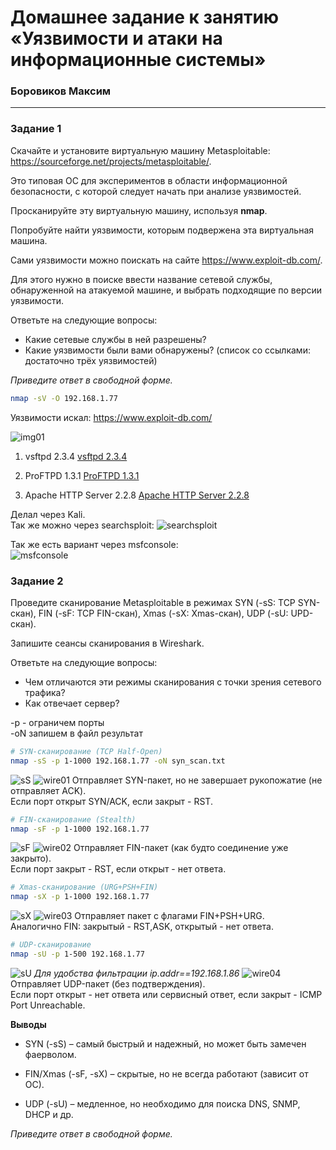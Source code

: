 # Домашнее задание к занятию «Уязвимости и атаки на информационные системы»

### Боровиков Максим

------

### Задание 1

Скачайте и установите виртуальную машину Metasploitable: https://sourceforge.net/projects/metasploitable/.

Это типовая ОС для экспериментов в области информационной безопасности, с которой следует начать при анализе уязвимостей.

Просканируйте эту виртуальную машину, используя **nmap**.

Попробуйте найти уязвимости, которым подвержена эта виртуальная машина.

Сами уязвимости можно поискать на сайте https://www.exploit-db.com/.

Для этого нужно в поиске ввести название сетевой службы, обнаруженной на атакуемой машине, и выбрать подходящие по версии уязвимости.

Ответьте на следующие вопросы:

- Какие сетевые службы в ней разрешены?
- Какие уязвимости были вами обнаружены? (список со ссылками: достаточно трёх уязвимостей)
  
*Приведите ответ в свободной форме.*  
```bash
nmap -sV -O 192.168.1.77
```
Уязвимости искал: https://www.exploit-db.com/

![img01](img/img01.JPG)
1. vsftpd 2.3.4 [vsftpd 2.3.4](https://www.exploit-db.com/exploits/17491 "https://www.exploit-db.com/exploits/17491")

2. ProFTPD 1.3.1 [ProFTPD 1.3.1](https://www.exploit-db.com/exploits/32798 "https://www.exploit-db.com/exploits/32798")

3. Apache HTTP Server 2.2.8 [Apache HTTP Server 2.2.8](https://www.exploit-db.com/exploits/17696 "https://www.exploit-db.com/exploits/17696")

Делал через Kali.  
Так же можно через searchsploit:
![searchsploit](img/searchsploit.JPG)

Так же есть вариант через msfconsole:  
![msfconsole](img/msfconsole.JPG)

### Задание 2

Проведите сканирование Metasploitable в режимах SYN (-sS: TCP SYN-скан), FIN (-sF: TCP FIN-скан), Xmas (-sX: Xmas-скан), UDP (-sU: UPD-скан).

Запишите сеансы сканирования в Wireshark.

Ответьте на следующие вопросы:

- Чем отличаются эти режимы сканирования с точки зрения сетевого трафика?
- Как отвечает сервер?  

-p  - ограничем порты  
-oN запишем в файл результат
```bash
# SYN-сканирование (TCP Half-Open)
nmap -sS -p 1-1000 192.168.1.77 -oN syn_scan.txt
```
![sS](img/sS.JPG)
![wire01](img/wire01.JPG)
Отправляет SYN-пакет, но не завершает рукопожатие (не отправляет ACK).  
Если порт открыт SYN/ACK, если закрыт - RST. 

```bash
# FIN-сканирование (Stealth)
nmap -sF -p 1-1000 192.168.1.77 
```
![sF](img/sF.JPG)
![wire02](img/wire02.JPG)
Отправляет FIN-пакет (как будто соединение уже закрыто).  
Если порт закрыт - RST, если открыт - нет ответа.

```bash
# Xmas-сканирование (URG+PSH+FIN)
nmap -sX -p 1-1000 192.168.1.77
```
![sX](img/sX.JPG)
![wire03](img/wire03.JPG)
Отправляет пакет с флагами FIN+PSH+URG.  
Аналогично FIN: закрытый - RST,ASK, открытый - нет ответа.

```bash
# UDP-сканирование
nmap -sU -p 1-500 192.168.1.77 
```
![sU](img/sU.JPG)
*Для удобства фильтрации ip.addr==192.168.1.86*
![wire04](img/wire04.JPG)
Отправляет UDP-пакет (без подтверждения).  
Если порт открыт - нет ответа или сервисный ответ, если закрыт - ICMP Port Unreachable.  

**Выводы**
* SYN (-sS) – самый быстрый и надежный, но может быть замечен фаерволом.

* FIN/Xmas (-sF, -sX) – скрытые, но не всегда работают (зависит от ОС).

* UDP (-sU) – медленное, но необходимо для поиска DNS, SNMP, DHCP и др.  

*Приведите ответ в свободной форме.*

